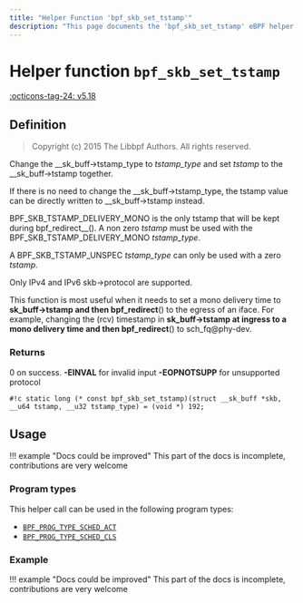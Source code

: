 ```yaml
---
title: "Helper Function 'bpf_skb_set_tstamp'"
description: "This page documents the 'bpf_skb_set_tstamp' eBPF helper function, including its definition, usage, program types that can use it, and examples."
---
```

# Helper function `bpf_skb_set_tstamp`

<!-- [FEATURE_TAG](bpf_skb_set_tstamp) -->
[:octicons-tag-24: v5.18](https://github.com/torvalds/linux/commit/9bb984f28d5bcb917d35d930fcfb89f90f9449fd)
<!-- [/FEATURE_TAG] -->

## Definition

> Copyright (c) 2015 The Libbpf Authors. All rights reserved.


<!-- [HELPER_FUNC_DEF] -->
Change the __sk_buff->tstamp_type to _tstamp_type_ and set _tstamp_ to the __sk_buff->tstamp together.

If there is no need to change the __sk_buff->tstamp_type, the tstamp value can be directly written to __sk_buff->tstamp instead.

BPF_SKB_TSTAMP_DELIVERY_MONO is the only tstamp that will be kept during bpf_redirect__().  A non zero _tstamp_ must be used with the BPF_SKB_TSTAMP_DELIVERY_MONO _tstamp_type_.

A BPF_SKB_TSTAMP_UNSPEC _tstamp_type_ can only be used with a zero _tstamp_.

Only IPv4 and IPv6 skb->protocol are supported.

This function is most useful when it needs to set a mono delivery time to __sk_buff->tstamp and then bpf_redirect__() to the egress of an iface.  For example, changing the (rcv) timestamp in __sk_buff->tstamp at ingress to a mono delivery time and then bpf_redirect__() to sch_fq@phy-dev.

### Returns

0 on success. **-EINVAL** for invalid input **-EOPNOTSUPP** for unsupported protocol

`#!c static long (* const bpf_skb_set_tstamp)(struct __sk_buff *skb, __u64 tstamp, __u32 tstamp_type) = (void *) 192;`
<!-- [/HELPER_FUNC_DEF] -->

## Usage

!!! example "Docs could be improved"
    This part of the docs is incomplete, contributions are very welcome

### Program types

This helper call can be used in the following program types:

<!-- DO NOT EDIT MANUALLY -->
<!-- [HELPER_FUNC_PROG_REF] -->
 * [`BPF_PROG_TYPE_SCHED_ACT`](../program-type/BPF_PROG_TYPE_SCHED_ACT.md)
 * [`BPF_PROG_TYPE_SCHED_CLS`](../program-type/BPF_PROG_TYPE_SCHED_CLS.md)
<!-- [/HELPER_FUNC_PROG_REF] -->

### Example

!!! example "Docs could be improved"
    This part of the docs is incomplete, contributions are very welcome
